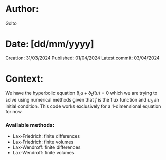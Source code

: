 # Author:
Golto

# Date: [dd/mm/yyyy]
Creation: 31/03/2024
Published: 01/04/2024
Latest commit: 03/04/2024

# Context:
We have the hyperbolic equation $\partial_t u + \partial_t f(u) = 0$ which we are trying to solve using numerical methods given that $f$ is the flux function and $u_0$ an initial condition.
This code works exclusively for a 1-dimensional equation for now.

### Available methods:
- Lax-Friedrich: finite differences
- Lax-Friedrich: finite volumes
- Lax-Wendroff: finite differences
- Lax-Wendroff: finite volumes

